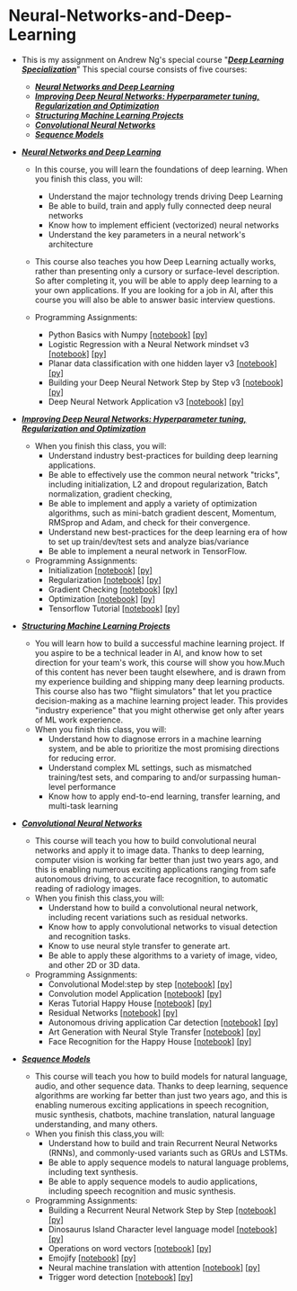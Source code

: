 # Neural-Networks-and-Deep-Learning
* This is my assignment on Andrew Ng's special course  "[***Deep Learning Specialization***](https://www.coursera.org/specializations/deep-learning)" This special course consists of five courses: 
    * [***Neural Networks and Deep Learning***](https://www.coursera.org/learn/neural-networks-deep-learning/home/welcome)  
    * [***Improving Deep Neural Networks: Hyperparameter tuning, Regularization and Optimization***](https://www.coursera.org/learn/deep-neural-network/home/welcome) 
    * [***Structuring Machine Learning Projects***](https://www.coursera.org/learn/machine-learning-projects/home/welcome)
    * [***Convolutional Neural Networks***](https://www.coursera.org/learn/convolutional-neural-networks)
    * [***Sequence Models***](https://www.coursera.org/learn/nlp-sequence-models)
    
* [***Neural Networks and Deep Learning***](https://www.coursera.org/learn/neural-networks-deep-learning/home/welcome)
    * In this course, you will learn the foundations of deep learning. When you finish this class, you will:
        * Understand the major technology trends driving Deep Learning
        * Be able to build, train and apply fully connected deep neural networks 
        * Know how to implement efficient (vectorized) neural networks 
        * Understand the key parameters in a neural network's architecture 
      
    * This course also teaches you how Deep Learning actually works, rather than presenting only a cursory or surface-level description. So after completing it, you will be able to apply deep learning to a your own applications. If you are looking for a job in AI, after this course you will also be able to answer basic interview questions. 
    
    * Programming Assignments:
        * Python Basics with Numpy   [[notebook]](https://github.com/fanghao6666/neural-networks-and-deep-learning/blob/master/notebook/Python%20Basics%20With%20Numpy%20v3.ipynb)   [[py]](https://github.com/fanghao6666/neural-networks-and-deep-learning/blob/master/py/Python%20Basics%20With%20Numpy%20v3.py)
        * Logistic Regression with a Neural Network mindset v3  [[notebook]](https://github.com/fanghao6666/neural-networks-and-deep-learning/blob/master/notebook/Logistic%20Regression%20with%20a%20Neural%20Network%20mindset%20v3.ipynb)   [[py]](https://github.com/fanghao6666/neural-networks-and-deep-learning/blob/master/py/Logistic%20Regression%20with%20a%20Neural%20Network%20mindset%20v3.py)
        * Planar data classification with one hidden layer v3   [[notebook]](https://github.com/fanghao6666/neural-networks-and-deep-learning/blob/master/notebook/Planar%20data%20classification%20with%20one%20hidden%20layer%20v3.ipynb)   [[py]](https://github.com/fanghao6666/neural-networks-and-deep-learning/blob/master/py/Planar%20data%20classification%20with%20one%20hidden%20layer%20v3.py)
        * Building your Deep Neural Network Step by Step v3   [[notebook]](https://github.com/fanghao6666/neural-networks-and-deep-learning/blob/master/notebook/Building%20your%20Deep%20Neural%20Network%20Step%20by%20Step%20v3.ipynb)   [[py]](https://github.com/fanghao6666/neural-networks-and-deep-learning/blob/master/py/Building%20your%20Deep%20Neural%20Network%20Step%20by%20Step%20v3.py)
        * Deep Neural Network Application v3   [[notebook]](https://github.com/fanghao6666/neural-networks-and-deep-learning/blob/master/notebook/Deep%20Neural%20Network%20Application%20v3.ipynb)   [[py]](https://github.com/fanghao6666/neural-networks-and-deep-learning/blob/master/py/Deep%20Neural%20Network%20Application%20v3.py)
        
* [***Improving Deep Neural Networks: Hyperparameter tuning, Regularization and Optimization***](https://www.coursera.org/learn/deep-neural-network/home/welcome) 
    * When you finish this class, you will:
        * Understand industry best-practices for building deep learning applications. 
        * Be able to effectively use the common neural network "tricks", including initialization, L2 and dropout regularization, Batch normalization, gradient checking, 
        * Be able to implement and apply a variety of optimization algorithms, such as mini-batch gradient descent, Momentum, RMSprop and Adam, and check for their convergence. 
        * Understand new best-practices for the deep learning era of how to set up train/dev/test sets and analyze bias/variance
        * Be able to implement a neural network in TensorFlow. 
    * Programming Assignments:
        * Initialization   [[notebook]](https://github.com/fanghao6666/neural-networks-and-deep-learning/blob/master/notebook/Initialization.ipynb)    [[py]](https://github.com/fanghao6666/neural-networks-and-deep-learning/blob/master/py/Initialization.py)
        * Regularization   [[notebook]](https://github.com/fanghao6666/neural-networks-and-deep-learning/blob/master/notebook/Regularization.ipynb)   [[py]](https://github.com/fanghao6666/neural-networks-and-deep-learning/blob/master/py/Regularization.py)
        * Gradient Checking   [[notebook]](https://github.com/fanghao6666/neural-networks-and-deep-learning/blob/master/notebook/Gradient%20Checking.ipynb)   [[py]](https://github.com/fanghao6666/neural-networks-and-deep-learning/blob/master/py/Gradient%20Checking.py)
        * Optimization   [[notebook]](https://github.com/fanghao6666/neural-networks-and-deep-learning/blob/master/notebook/Optimization%20methods.ipynb)   [[py]](https://github.com/fanghao6666/neural-networks-and-deep-learning/blob/master/py/Optimization%20methods.py)
        * Tensorflow Tutorial   [[notebook]](https://github.com/fanghao6666/neural-networks-and-deep-learning/blob/master/notebook/Tensorflow%20Tutorial.ipynb)   [[py]](https://github.com/fanghao6666/neural-networks-and-deep-learning/blob/master/py/Tensorflow%20Tutorial.py)
        
* [***Structuring Machine Learning Projects***](https://www.coursera.org/learn/machine-learning-projects/home/welcome)
    * You will learn how to build a successful machine learning project. If you aspire to be a technical leader in AI, and know how to set direction for your team's work, this course will show you how.Much of this content has never been taught elsewhere, and is drawn from my experience building and shipping many deep learning products. This course also has two "flight simulators" that let you practice decision-making as a machine learning project leader. This provides "industry experience" that you might otherwise get only after years of ML work experience.
    * When you finish this class, you will:
        * Understand how to diagnose errors in a machine learning system, and be able to prioritize the most promising directions for reducing error.
        * Understand complex ML settings, such as mismatched training/test sets, and comparing to and/or surpassing human-level performance
        * Know how to apply end-to-end learning, transfer learning, and multi-task learning
* [***Convolutional Neural Networks***](https://www.coursera.org/learn/convolutional-neural-networks/home/welcome)
   * This course will teach you how to build convolutional neural networks and apply it to image data. Thanks to deep learning, computer vision is working far better than just two years ago, and this is enabling numerous exciting applications ranging from safe autonomous driving, to accurate face recognition, to automatic reading of radiology images. 
   * When you finish this class,you will:
      * Understand how to build a convolutional neural network, including recent variations such as residual networks.
      * Know how to apply convolutional networks to visual detection and recognition tasks.
      * Know to use neural style transfer to generate art.
      * Be able to apply these algorithms to a variety of image, video, and other 2D or 3D data.
    * Programming Assignments:
      * Convolutional Model:step by step   [[notebook]](https://github.com/fanghao6666/neural-networks-and-deep-learning/blob/master/notebook/ConvolutionmodeStepbyStepv1.ipynb)    [[py]](https://github.com/fanghao6666/neural-networks-and-deep-learning/blob/master/py/Convolution%20model%20Step%20by%20Step%20v1.py.html)
      * Convolution model Application    [[notebook]](https://github.com/fanghao6666/neural-networks-and-deep-learning/blob/master/notebook/Convolution%20model%20Application%20v1.ipynb)    [[py]](https://github.com/fanghao6666/neural-networks-and-deep-learning/blob/master/py/Convolution%20model%20Application%20v1.py.html)
      * Keras Tutorial Happy House       [[notebook]](https://github.com/fanghao6666/neural-networks-and-deep-learning/blob/master/notebook/Keras%20Tutorial%20Happy%20House%20v2.ipynb)    [[py]](https://github.com/fanghao6666/neural-networks-and-deep-learning/blob/master/py/Keras%20Tutorial%20Happy%20House%20v2.py.html)
      * Residual Networks       [[notebook]](https://github.com/fanghao6666/neural-networks-and-deep-learning/blob/master/notebook/Residual%20Networks%20.ipynb)    [[py]](https://github.com/fanghao6666/neural-networks-and-deep-learning/blob/master/py/Residual%20Networks%20.py.html)
      * Autonomous driving application Car detection       [[notebook]](https://github.com/fanghao6666/neural-networks-and-deep-learning/blob/master/notebook/Autonomous%20driving%20application%20Car%20detection.ipynb)    [[py]](https://github.com/fanghao6666/neural-networks-and-deep-learning/blob/master/py/Autonomous%20driving%20application%20Car%20detection.py.html)
      * Art Generation with Neural Style Transfer       [[notebook]](https://github.com/fanghao6666/neural-networks-and-deep-learning/blob/master/notebook/Art%20Generation%20with%20Neural%20Style%20Transfer.ipynb)    [[py]](https://github.com/fanghao6666/neural-networks-and-deep-learning/blob/master/py/Art%20Generation%20with%20Neural%20Style%20Transfer.py.html)
      * Face Recognition for the Happy House       [[notebook]](https://github.com/fanghao6666/neural-networks-and-deep-learning/blob/master/notebook/Face%20Recognition%20for%20the%20Happy%20House.ipynb)    [[py]](https://github.com/fanghao6666/neural-networks-and-deep-learning/blob/master/py/Face%20Recognition%20for%20the%20Happy%20House.py.html)
* [***Sequence Models***](https://www.coursera.org/learn/nlp-sequence-models/home/welcome)
   * This course will teach you how to build models for natural language, audio, and other sequence data. Thanks to deep learning, sequence algorithms are working far better than just two years ago, and this is enabling numerous exciting applications in speech recognition, music synthesis, chatbots, machine translation, natural language understanding, and many others. 
   * When you finish this class,you will:
      * Understand how to build and train Recurrent Neural Networks (RNNs), and commonly-used variants such as GRUs and LSTMs.
      * Be able to apply sequence models to natural language problems, including text synthesis.
      * Be able to apply sequence models to audio applications, including speech recognition and music synthesis.
    * Programming Assignments:
      * Building a Recurrent Neural Network Step by Step   [[notebook]](https://github.com/fanghao6666/neural-networks-and-deep-learning/blob/master/notebook/Building%20a%20Recurrent%20Neural%20Network%20Step%20by%20Step%20v3.ipynb)    [[py]](https://github.com/fanghao6666/neural-networks-and-deep-learning/blob/master/py/Building%20a%20Recurrent%20Neural%20Network%20Step%20by%20Step%20v3.py)
      * Dinosaurus Island Character level language model   [[notebook]](https://github.com/fanghao6666/neural-networks-and-deep-learning/blob/master/notebook/Dinosaurus%20Island%20Character%20level%20language%20model%20final%20v3.ipynb)    [[py]](https://github.com/fanghao6666/neural-networks-and-deep-learning/blob/master/py/Dinosaurus%20Island%20Character%20level%20language%20model%20final%20v3.py)
      * Operations on word vectors   [[notebook]](https://github.com/fanghao6666/neural-networks-and-deep-learning/blob/master/notebook/Operations%20on%20word%20vectors.ipynb)    [[py]](https://github.com/fanghao6666/neural-networks-and-deep-learning/blob/master/py/Operations%20on%20word%20vectors.py)
      * Emojify   [[notebook]](https://github.com/fanghao6666/neural-networks-and-deep-learning/blob/master/notebook/Emojify.ipynb)    [[py]](https://github.com/fanghao6666/neural-networks-and-deep-learning/blob/master/py/Emojify.py)
      * Neural machine translation with attention   [[notebook]](https://github.com/fanghao6666/neural-networks-and-deep-learning/blob/master/notebook/Neural%20machine%20translation%20with%20attention.ipynb)    [[py]](https://github.com/fanghao6666/neural-networks-and-deep-learning/blob/master/py/Neural%20machine%20translation%20with%20attention.py)
      * Trigger word detection   [[notebook]](https://github.com/fanghao6666/neural-networks-and-deep-learning/blob/master/notebook/Trigger%20word%20detection.ipynb)    [[py]](https://github.com/fanghao6666/neural-networks-and-deep-learning/blob/master/py/Trigger%20word%20detection.py)

   

    
        
